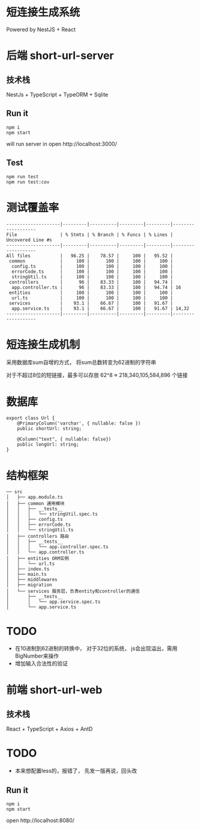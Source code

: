 
# 短连接生成系统

Powered by NestJS + React

# 后端 short-url-server

## 技术栈
NestJs + TypeScript + TypeORM + Sqlite

## Run it
```
npm i
npm start
```
will run server in open http://localhost:3000/

## Test
```
npm run test
npm run test:cov
```

# 测试覆盖率
```
--------------------|---------|----------|---------|---------|-------------------
File                | % Stmts | % Branch | % Funcs | % Lines | Uncovered Line #s 
--------------------|---------|----------|---------|---------|-------------------
All files           |   96.25 |    78.57 |     100 |   95.52 |                   
 common             |     100 |      100 |     100 |     100 |                   
  config.ts         |     100 |      100 |     100 |     100 |                   
  errorCode.ts      |     100 |      100 |     100 |     100 |                   
  stringUtil.ts     |     100 |      100 |     100 |     100 |                   
 controllers        |      96 |    83.33 |     100 |   94.74 |                   
  app.controller.ts |      96 |    83.33 |     100 |   94.74 | 16                
 entities           |     100 |      100 |     100 |     100 |                   
  url.ts            |     100 |      100 |     100 |     100 |                   
 services           |    93.1 |    66.67 |     100 |   91.67 |                   
  app.service.ts    |    93.1 |    66.67 |     100 |   91.67 | 14,32             
--------------------|---------|----------|---------|---------|-------------------
```

# 短连接生成机制
采用数据库sum自增的方式， 将sum总数转变为62进制的字符串

对于不超过8位的短链接，最多可以存放 62^8 ≈ 218,340,105,584,896 个链接

# 数据库
```
export class Url {
	@PrimaryColumn('varchar', { nullable: false })
    public shortUrl: string;

	@Column("text", { nullable: false})
	public longUrl: string;
}
```


# 结构框架
```
── src
│   ├── app.module.ts
│   ├── common 通用模块
│   │   ├── __tests__
│   │   │   └── stringUtil.spec.ts
│   │   ├── config.ts
│   │   ├── errorCode.ts
│   │   └── stringUtil.ts
│   ├── controllers 路由
│   │   ├── __tests__
│   │   │   └── app.controller.spec.ts
│   │   └── app.controller.ts
│   ├── entities ORM实例
│   │   └── url.ts
│   ├── index.ts
│   ├── main.ts
│   ├── middlewares
│   ├── migration
│   └── services 服务层，负责entity和controller的通信
│       ├── __tests__
│       │   └── app.service.spec.ts
│       └── app.service.ts
```


# TODO
* 在10进制到62进制的转换中， 对于32位的系统， js会出现溢出，需用BigNumber来操作
* 增加输入合法性的验证


# 前端 short-url-web

## 技术栈
React + TypeScript + Axios + AntD


# TODO
* 本来想配置less的，报错了， 先发一版再说，回头改

## Run it
```
npm i
npm start
```
open http://localhost:8080/
